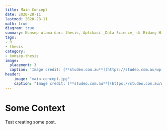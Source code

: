 ```yaml
---
title: Main Concept
date: 2020-28-11
lastmod: 2020-28-11
math: true
diagram: true
summary: Konsep utama dari thesis, Aplikasi _Data Science_ di Bidang Hidrologi
tags:
- R
- thesis
category:
- konsep-thesis
image:
  placement: 3
  caption: 'Image credit: [**studeo.com.au**](https://studeo.com.au/wp-content/uploads/2019/12/0016-STU-Studeo-Brainstorm-Blog-Main.jpg)'
header:
    image: "main-concept.jpg"
    caption: "Image credit: [**studeo.com.au**](https://studeo.com.au/wp-content/uploads/2019/12/0016-STU-Studeo-Brainstorm-Blog-Main.jpg)"
---
```


# Some Context

Test creating some post.

